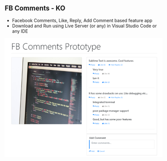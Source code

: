 ## FB Comments - KO
- Facebook Comments, Like, Reply, Add Comment based feature app
- Download and Run using Live Server (or any) in Visual Studio Code or any IDE

<img src="https://github.com/MohammedDeveloper/FB-Comments/blob/master/demo.png">
